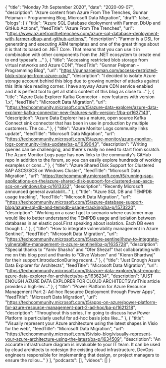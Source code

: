 {
  "title": "Monday 7th September 2020",
  "date": "2020-09-07",
  "description": "Azure content from Azure From The Trenches, Gunnar Peipman –  Programming Blog, Microsoft Data Migration",
  "draft": false,
  "blogs": [
    {
      "title": "Azure SQL Database deployment with Farmer, DbUp and GitHub Actions",
      "feedTitle": "Azure From The Trenches",
      "url": "https://www.azurefromthetrenches.com/azure-sql-database-deployment-with-farmer-dbup-and-github-actions/",
      "description": "Farmer is a DSL for generating and executing ARM templates and one of the great things about it is that its based on .NET Core. That means that you can use it in combination with other components from the .NET ecosystem to create end to end typesafe ..."
    },
    {
      "title": "Accessing restricted blob storage from virtual networks and Azure CDN",
      "feedTitle": "Gunnar Peipman –  Programming Blog",
      "url": "https://gunnarpeipman.com/access-restricted-blob-storage-from-azure-cdn/",
      "description": "I decided to isolate Azure storage account behind this blog due to growing number of attacks against this little nice reading corner. I have anyway Azure CDN service enabled and it is perfect tool to get all static content of this blog as close to..."
    },
    {
      "title": "Azure Data Explorer Kafka Connector - new features with version 1.x",
      "feedTitle": "Microsoft Data Migration",
      "url": "https://techcommunity.microsoft.com/t5/azure-data-explorer/azure-data-explorer-kafka-connector-new-features-with-version-1/ba-p/1637143",
      "description": "Azure Data Explorer has a mature, open source Kafka Connect sink connector that has been in use in production by multiple customers. The co..."
    },
    {
      "title": "Azure Monitor Logs community links update",
      "feedTitle": "Microsoft Data Migration",
      "url": "https://techcommunity.microsoft.com/t5/azure-monitor/azure-monitor-logs-community-links-update/ba-p/1639043",
      "description": "Writing queries can be challenging, and there's really no need to start from scratch. The Azure Monitor Logs page has now links to the community's GitHub repo in addition to the forum, so you can easily explore hundreds of working examples or cons..."
    },
    {
      "title": "Azure Shared Disk Support for Clustered SAP ASCS/SCS on Windows Cluster",
      "feedTitle": "Microsoft Data Migration",
      "url": "https://techcommunity.microsoft.com/t5/running-sap-applications-on-the/azure-shared-disk-support-for-clustered-sap-ascs-scs-on-windows/ba-p/1613332",
      "description": "Recently Microsoft announced general availabilit..."
    },
    {
      "title": "Azure SQL DB and TEMPDB usage tracking",
      "feedTitle": "Microsoft Data Migration",
      "url": "https://techcommunity.microsoft.com/t5/azure-database-support-blog/azure-sql-db-and-tempdb-usage-tracking/ba-p/1573220",
      "description": "Working on a case I got to scenario where customer may would like to better understand the TEMPDB usage and isolation between databases in an elastic pool.First speaking about isolation. Each DB even though t..."
    },
    {
      "title": "How to integrate vulnerability management in Azure Sentinel",
      "feedTitle": "Microsoft Data Migration",
      "url": "https://techcommunity.microsoft.com/t5/azure-sentinel/how-to-integrate-vulnerability-management-in-azure-sentinel/ba-p/1635728",
      "description": "Special thanks to “Yaniv Shasha” and “Ofer Shezaf” that collaborating with me on this blog post and thanks to \"Clive Watson\" and \"Kieran Bhardwaj\" for their support.IntroductionDuring recent..."
    },
    {
      "title": "Just Enough Azure Data Explorer for Architects",
      "feedTitle": "Microsoft Data Migration",
      "url": "https://techcommunity.microsoft.com/t5/azure-data-explorer/just-enough-azure-data-explorer-for-architects/ba-p/1636234",
      "description": "JUST ENOUGH AZURE DATA EXPLORER FOR CLOUD ARCHITECTS\r\nThis article provides a high-lev..."
    },
    {
      "title": "Power Platform for Azure Resource Management Part 2: Ad-hoc Resource Deployment through Power Apps",
      "feedTitle": "Microsoft Data Migration",
      "url": "https://techcommunity.microsoft.com/t5/apps-on-azure/power-platform-for-azure-resource-management-part-2-ad-hoc/ba-p/1621218",
      "description": "Throughout this series, I'm going to discuss how Power Platform is particularly useful for ad-hoc basis jobs like..."
    },
    {
      "title": "Visually represent your Azure architecture using the latest shapes in Visio for the web",
      "feedTitle": "Microsoft Data Migration",
      "url": "https://techcommunity.microsoft.com/t5/visio-blog/visually-represent-your-azure-architecture-using-the-latest/ba-p/1634509",
      "description": "An accurate infrastructure diagram is invaluable to your IT team. It can be used by cloud architects to redesign the existing cloud infrastructure, DevOps engineers responsible for implementing that design, or project managers to ensure the rollou..."
    }
  ],
  "podcasts": [],
  "videos": []
}